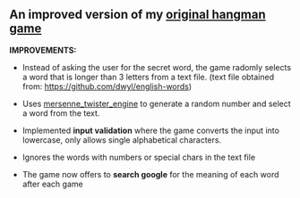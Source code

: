 ## An improved version of my [original hangman game](https://github.com/NavodBW/hangman-cpp) 
  
**IMPROVEMENTS:**

 - Instead of asking the user for the secret word, the game radomly selects a word that is longer than 3 letters from a text file. (text
   file obtained from: https://github.com/dwyl/english-words)
   
  - Uses [mersenne_twister_engine](https://en.cppreference.com/w/cpp/numeric/random/mersenne_twister_engine) 
   to generate a random number and select a word from the text.
   
  - Implemented **input validation** where the game converts the input into lowercase, only allows single alphabetical characters.
   
 -  Ignores the words with numbers or special chars in the text file
   
  - The game now offers to **search google** for the meaning of each word after each game

